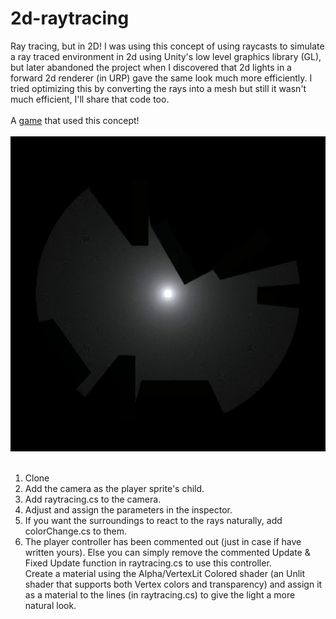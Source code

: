# 2d-raytracing
Ray tracing, but in 2D!
I was using this concept of using raycasts to simulate a ray traced environment in 2d using Unity's low level graphics library (GL), but later abandoned the project when I discovered that 2d lights in a forward 2d renderer (in URP) gave the same look much more efficiently. I tried optimizing this by converting the rays into a mesh but still it wasn't much efficient, I'll share that code too.<br><br>
A [game](https://makra.itch.io/two-opposites) that used this concept!<br><br>
<img src= "RTDemo.gif"><br><br>
1. Clone
2. Add the camera as the player sprite's child.
3. Add raytracing.cs to the camera.
4. Adjust and assign the parameters in the inspector.
5. If you want the surroundings to react to the rays naturally, add colorChange.cs to them.
6. The player controller has been commented out (just in case if have written yours). Else you can simply remove the commented Update & Fixed Update function in raytracing.cs to use this controller.
<br>Create a material using the Alpha/VertexLit Colored shader (an Unlit shader that supports both Vertex colors and transparency) and assign it as a material to the lines (in raytracing.cs) to give the light a more natural look.
